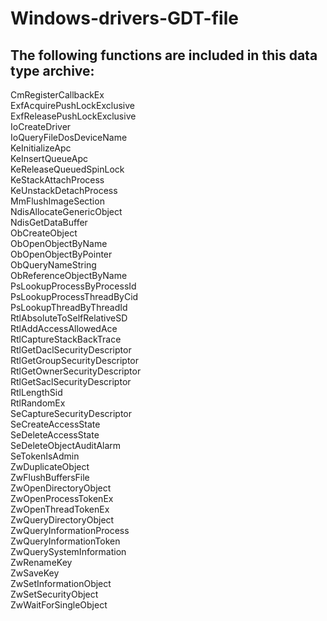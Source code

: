 # Windows-drivers-GDT-file

The following functions are included in this data type archive:
--------------------------------------------------------------

CmRegisterCallbackEx<br/>
ExfAcquirePushLockExclusive<br/>
ExfReleasePushLockExclusive<br/>
IoCreateDriver<br/>
IoQueryFileDosDeviceName<br/>
KeInitializeApc<br/>
KeInsertQueueApc<br/>
KeReleaseQueuedSpinLock<br/>
KeStackAttachProcess<br/>
KeUnstackDetachProcess<br/>
MmFlushImageSection<br/>
NdisAllocateGenericObject<br/>
NdisGetDataBuffer<br/>
ObCreateObject<br/>
ObOpenObjectByName<br/>
ObOpenObjectByPointer<br/>
ObQueryNameString<br/>
ObReferenceObjectByName<br/>
PsLookupProcessByProcessId<br/>
PsLookupProcessThreadByCid<br/>
PsLookupThreadByThreadId<br/>
RtlAbsoluteToSelfRelativeSD<br/>
RtlAddAccessAllowedAce<br/>
RtlCaptureStackBackTrace<br/>
RtlGetDaclSecurityDescriptor<br/>
RtlGetGroupSecurityDescriptor<br/>
RtlGetOwnerSecurityDescriptor<br/>
RtlGetSaclSecurityDescriptor<br/>
RtlLengthSid<br/>
RtlRandomEx<br/>
SeCaptureSecurityDescriptor<br/>
SeCreateAccessState<br/>
SeDeleteAccessState<br/>
SeDeleteObjectAuditAlarm<br/>
SeTokenIsAdmin<br/>
ZwDuplicateObject<br/>
ZwFlushBuffersFile<br/>
ZwOpenDirectoryObject<br/>
ZwOpenProcessTokenEx<br/>
ZwOpenThreadTokenEx<br/>
ZwQueryDirectoryObject<br/>
ZwQueryInformationProcess<br/>
ZwQueryInformationToken<br/>
ZwQuerySystemInformation<br/>
ZwRenameKey<br/>
ZwSaveKey<br/>
ZwSetInformationObject<br/>
ZwSetSecurityObject<br/>
ZwWaitForSingleObject<br/>
